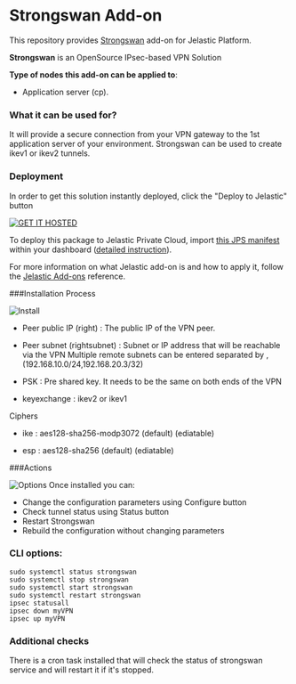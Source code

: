 # Strongswan Add-on

This repository provides [Strongswan](https://www.strongswan.org/) add-on for Jelastic Platform.

**Strongswan** is an OpenSource IPsec-based VPN Solution

**Type of nodes this add-on can be applied to**: 
- Application server (cp).

### What it can be used for?
It will provide a secure connection from your VPN gateway to the 1st application server of your environment. Strongswan can be used to create  ikev1 or ikev2 tunnels.

### Deployment
In order to get this solution instantly deployed, click the "Deploy to Jelastic" button

[![GET IT HOSTED](https://raw.githubusercontent.com/jelastic-jps/jpswiki/master/images/getithosted.png)](https://app.j.layershift.co.uk/?manifest=../../raw/master/manifest.jps)

To deploy this package to Jelastic Private Cloud, import [this JPS manifest](../../raw/master/manifest.jps) within your dashboard ([detailed instruction](https://docs.jelastic.com/environment-export-import#import)).

For more information on what Jelastic add-on is and how to apply it, follow the [Jelastic Add-ons](https://github.com/jelastic-jps/jpswiki/wiki/Jelastic-Addons) reference.

###Installation Process

![Install](../../raw/master/images/strongswan_install_options.png)

* Peer public IP (right) : The public IP of the VPN peer.

* Peer subnet (rightsubnet) : Subnet or IP address that will be reachable via the VPN
Multiple remote subnets can be entered separated by , (192.168.10.0/24,192.168.20.3/32)

* PSK : Pre shared key. It needs to be the same on both ends of the VPN

* keyexchange : ikev2 or ikev1

Ciphers

* ike : aes128-sha256-modp3072 (default) (ediatable)

* esp : aes128-sha256 (default) (ediatable)

###Actions

![Options](../../raw/master/images/strongswan_options.png)
Once installed you can:

* Change the configuration parameters using Configure button
* Check tunnel status using Status button
* Restart Strongswan
* Rebuild the configuration without changing parameters

### CLI options:
```
sudo systemctl status strongswan
sudo systemctl stop strongswan
sudo systemctl start strongswan
sudo systemctl restart strongswan
ipsec statusall
ipsec down myVPN
ipsec up myVPN
```

### Additional checks

There is a cron task installed that will check the status of strongswan service and will restart it if it's stopped.
